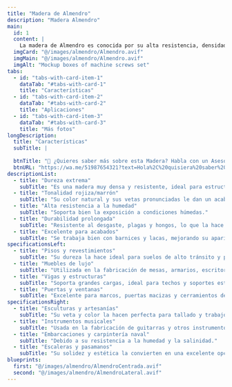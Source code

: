 ```yaml
---
title: "Madera de Almendro"
description: "Madera Almendro"
main:
  id: 1
  content: |
    La madera de Almendro es conocida por su alta resistencia, densidad y tonalidad rojiza o marrón. Es una opción muy valorada en la carpintería y construcción debido a su durabilidad, dureza y acabado elegante. Su grano es fino y uniforme, lo que facilita el pulido y el barnizado, dándole un aspecto sofisticado y atractivo.
  imgCard: "@/images/almendro/Almendro.avif"
  imgMain: "@/images/almendro/Almendro.avif"
  imgAlt: "Mockup boxes of machine screws set"
tabs:
  - id: "tabs-with-card-item-1"
    dataTab: "#tabs-with-card-1"
    title: "Características"
  - id: "tabs-with-card-item-2"
    dataTab: "#tabs-with-card-2"
    title: "Aplicaciones"
  - id: "tabs-with-card-item-3"
    dataTab: "#tabs-with-card-3"
    title: "Más fotos"
longDescription:
  title: "Características"
  subTitle: |
    
  btnTitle: "📲 ¿Quieres saber más sobre esta Madera? Habla con un Asesor"
  btnURL: "https://wa.me/51987654321?text=Hola%2C%20quisiera%20saber%20m%C3%A1s%20sobre%20la%20madera%20de%20Almendro%20disponible%20en%20Cheaper%20Buy."
descriptionList:
  - title: "Dureza extrema"
    subTitle: "Es una madera muy densa y resistente, ideal para estructuras de alta exigencia."
  - title: "Tonalidad rojiza/marrón"
    subTitle: "Su color natural y sus vetas pronunciadas le dan un acabado sofisticado."
  - title: "Alta resistencia a la humedad"
    subTitle: "Soporta bien la exposición a condiciones húmedas."
  - title: "Durabilidad prolongada"
    subTitle: "Resistente al desgaste, plagas y hongos, lo que la hace ideal para exteriores e interiores."
  - title: "Excelente para acabados"
    subTitle: "Se trabaja bien con barnices y lacas, mejorando su apariencia y protección."
specificationsLeft:
  - title: "Pisos y revestimientos"
    subTitle: "Su dureza la hace ideal para suelos de alto tránsito y paneles de pared."
  - title: "Muebles de lujo"
    subTitle: "Utilizada en la fabricación de mesas, armarios, escritorios y estanterías."
  - title: "Vigas y estructuras"
    subTitle: "Soporta grandes cargas, ideal para techos y soportes estructurales."
  - title: "Puertas y ventanas"
    subTitle: "Excelente para marcos, puertas macizas y cerramientos de alta resistencia."
specificationsRight:
  - title: "Esculturas y artesanías"
    subTitle: "Su veta y color la hacen perfecta para tallado y trabajos decorativos."
  - title: "Instrumentos musicales"
    subTitle: "Usada en la fabricación de guitarras y otros instrumentos de madera."
  - title: "Embarcaciones y carpintería naval"
    subTitle: "Debido a su resistencia a la humedad y la salinidad."
  - title: "Escaleras y pasamanos"
    subTitle: "Su solidez y estética la convierten en una excelente opción para interiores elegantes."
blueprints:
  first: "@/images/almendro/AlmendroCentrada.avif"
  second: "@/images/almendro/AlmendroLateral.avif"   
---
```

